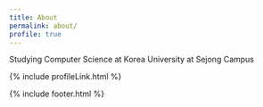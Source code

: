 ```yaml
---
title: About
permalink: about/
profile: true
---
```


Studying Computer Science at Korea University at Sejong Campus


{% include profileLink.html %}

{% include footer.html %}

